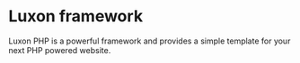 # Luxon framework
Luxon PHP is a powerful framework and provides a simple template for your next PHP powered website.
